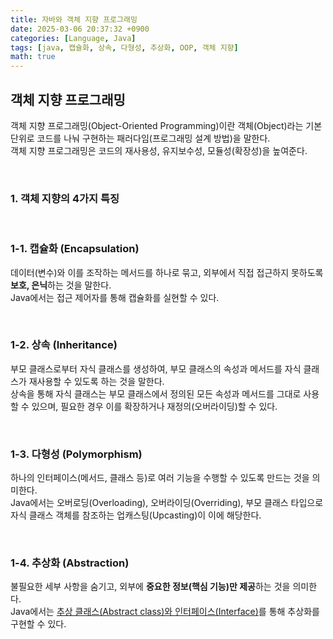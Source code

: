 ```yaml
---
title: 자바와 객체 지향 프로그래밍
date: 2025-03-06 20:37:32 +0900
categories: [Language, Java]
tags: [java, 캡슐화, 상속, 다형성, 추상화, OOP, 객체 지향]
math: true
---
```


## **객체 지향 프로그래밍**
객체 지향 프로그래밍(Object-Oriented Programming)이란 객체(Object)라는 기본 단위로 코드를 나눠 구현하는 패러다임(프로그래밍 설계 방법)을 말한다.  
객체 지향 프로그래밍은 코드의 재사용성, 유지보수성, 모듈성(확장성)을 높여준다.

<br>

### **1. 객체 지향의 4가지 특징**

<br>

### **1-1. 캡슐화 (Encapsulation)**
데이터(변수)와 이를 조작하는 메서드를 하나로 묶고, 외부에서 직접 접근하지 못하도록 **보호, 은닉**하는 것을 말한다.  
Java에서는 접근 제어자를 통해 캡슐화를 실현할 수 있다.

<br>

### **1-2. 상속 (Inheritance)**
부모 클래스로부터 자식 클래스를 생성하여, 부모 클래스의 속성과 메서드를 자식 클래스가 재사용할 수 있도록 하는 것을 말한다.  
상속을 통해 자식 클래스는 부모 클래스에서 정의된 모든 속성과 메서드를 그대로 사용할 수 있으며, 필요한 경우 이를 확장하거나 재정의(오버라이딩)할 수 있다.

<br>

### **1-3. 다형성 (Polymorphism)**
하나의 인터페이스(메서드, 클래스 등)로 여러 기능을 수행할 수 있도록 만드는 것을 의미한다.  
Java에서는 오버로딩(Overloading), 오버라이딩(Overriding), 부모 클래스 타입으로 자식 클래스 객체를 참조하는 업캐스팅(Upcasting)이 이에 해당한다.

<br>

### **1-4. 추상화 (Abstraction)**
불필요한 세부 사항을 숨기고, 외부에 **중요한 정보(핵심 기능)만 제공**하는 것을 의미한다.  
Java에서는 [추상 클래스(Abstract class)와 인터페이스(Interface)](/posts/abstract-interface)를 통해 추상화를 구현할 수 있다.
